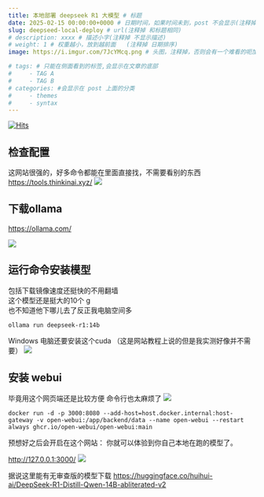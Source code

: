 ```yaml
---
title: 本地部署 deepseek R1 大模型 # 标题
date: 2025-02-15 00:00:00+0000 # 日期时间，如果时间未到，post 不会显示(注释掉 不显示日期)
slug: deepseed-local-deploy # url(注释掉 和标题相同)
# description: xxxx # 描述小字(注释掉 不显示描述)
# weight: 1 # 权重越小，放到越前面   (注释掉 日期排序)
image: https://i.imgur.com/7JcYMcq.png # 头图，注释掉，否则会有一个难看的呃加载不出来的图片

# tags: # 只能在侧面看到的标签,会显示在文章的底部
#     - TAG A
#     - TAG B
# categories: #会显示在 post 上面的分类
#     - themes
#     - syntax
---
```

[![Hits](https://hits.seeyoufarm.com/api/count/incr/badge.svg?url=https://b.kill9pid.top/p/deepseed-local-deploy/&count_bg=%23F26E00&title_bg=%23000000)](https://hits.seeyoufarm.com)

## 检查配置 
这网站很强的，好多命令都能在里面直接找，不需要看别的东西
https://tools.thinkinai.xyz/
![](https://i.imgur.com/3tSDNeX.png)

## 下载ollama
https://ollama.com/

![](https://i.imgur.com/qT49ccK.png)


## 运行命令安装模型

包括下载镜像速度还挺快的不用翻墙  
这个模型还是挺大的10个 g   
也不知道他下哪儿去了反正我电脑空间多
```
ollama run deepseek-r1:14b
```

 Windows 电脑还要安装这个cuda （这是网站教程上说的但是我实测好像并不需要）
![](https://i.imgur.com/1V7aOWy.png)


## 安装 webui
毕竟用这个网页端还是比较方便 命令行也太麻烦了
![](https://i.imgur.com/SF2Ex2n.png)

```
docker run -d -p 3000:8080 --add-host=host.docker.internal:host-gateway -v open-webui:/app/backend/data --name open-webui --restart always ghcr.io/open-webui/open-webui:main
```
预想好之后会开启在这个网站：
你就可以体验到你自己本地在跑的模型了。

http://127.0.0.1:3000/
![](https://i.imgur.com/6tFlB1X.png)

据说这里能有无审查版的模型下载 https://huggingface.co/huihui-ai/DeepSeek-R1-Distill-Qwen-14B-abliterated-v2
